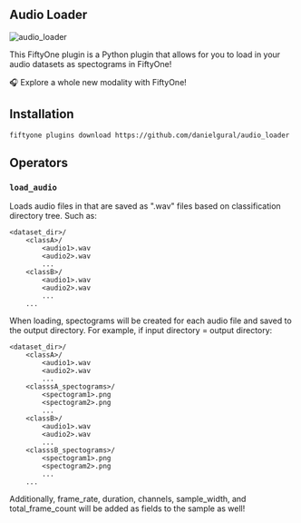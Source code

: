## Audio Loader

![audio_loader](https://github.com/danielgural/semantic_video_search/blob/main/assets/audio.gif)

This FiftyOne plugin is a Python plugin that allows for you to load in your audio datasets as spectograms in FiftyOne!

🎧 Explore a whole new modality with FiftyOne!

## Installation

```shell
fiftyone plugins download https://github.com/danielgural/audio_loader
```

## Operators

### `load_audio`

Loads audio files in that are saved as ".wav" files based on classification directory tree. Such as:

```
<dataset_dir>/
    <classA>/
        <audio1>.wav
        <audio2>.wav
        ...
    <classB>/
        <audio1>.wav
        <audio2>.wav
        ...
    ...
```

When loading, spectograms will be created for each audio file and saved to the output directory. For example, if input directory = output directory:

```
<dataset_dir>/
    <classA>/
        <audio1>.wav
        <audio2>.wav
        ...
    <classsA_spectograms>/
        <spectogram1>.png
        <spectogram2>.png
        ...
    <classB>/
        <audio1>.wav
        <audio2>.wav
        ...
    <classsB_spectograms>/
        <spectogram1>.png
        <spectogram2>.png
        ...
    ...
```

Additionally, frame_rate, duration, channels, sample_width, and total_frame_count will be added as fields to the sample as well! 



